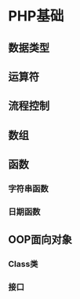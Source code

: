 # PHP基础
  ## 数据类型
  ## 运算符
  ## 流程控制
  ## 数组

  ## 函数
  ### 字符串函数
  ### 日期函数 

  ## OOP面向对象
  ### Class类
  ### 接口








